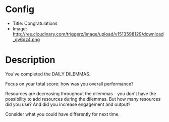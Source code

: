 # Config
 - Title: Congratulations
 - Image: http://res.cloudinary.com/triggerz/image/upload/v1513598129/download_gv6dz4.png

# Description
You've completed the DAILY DILEMMAS.

Focus on your total score: how was you overall performance?

Resources are decreasing throughout the dilemmas - you don't have the possibility to add resources during the dilemmas. 
But how many resources did you use? 
And did you increase engagement and output?

Consider what you could have differently for next time. 


